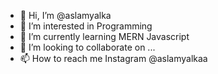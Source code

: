 - 👋 Hi, I’m @aslamyalka
- 👀 I’m interested in Programming
- 🌱 I’m currently learning MERN Javascript
- 💞️ I’m looking to collaborate on ...
- 📫 How to reach me Instagram @aslamyalkaa

<!---
aslamyalka/aslamyalka is a ✨ special ✨ repository because its `README.md` (this file) appears on your GitHub profile.
You can click the Preview link to take a look at your changes.
--->
